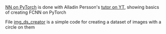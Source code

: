 [NN on PyTorch](https://github.com/Nedcel/PyTorch-NN/blob/main/NN%20on%20PyTorch.ipynb) is done with Alladin Persson's [tutor on YT](https://www.youtube.com/watch?v=Jy4wM2X21u0&list=PLhhyoLH6IjfxeoooqP9rhU3HJIAVAJ3Vz&index=4), showing basics of creating FCNN on PyTorch

File [img_ds_creator](https://github.com/Nedcel/PyTorch-NN/blob/main/img_ds_creator.ipynb) is a simple code for creating a dataset of images with a circle on them 
